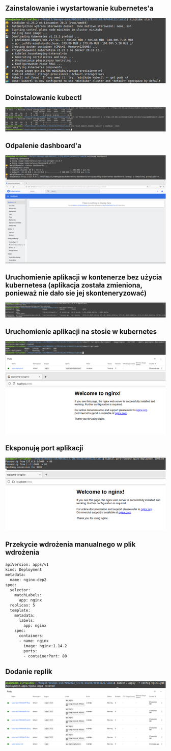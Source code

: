 ## Zainstalowanie i wystartowanie kubernetes'a
![Screen1](01-start_kub.png)
## Doinstalowanie kubectl
![Screen2](02-kubectl.png)
## Odpalenie dashboard'a
![Screen3](03a-dashboard.png)
![Screen4](03b-dashboard.png)
## Uruchomienie aplikacji w kontenerze bez użycia kubernetesa (aplikacja została zmieniona, ponieważ nie dało sie jej skonteneryzować)
![Screen5](04-ls.png)
## Uruchomienie aplikacji na stosie w kubernetes
![Screen6](06a-pods.png)
![Screen7](06b-pods.png)
![Screen8](06c-pods.png)
## Eksponuję port aplikacji
![Screen9](07a-forward.png)
![Screen10](07b-forward.png)
## Przekycie wdrożenia manualnego w plik wdrożenia
```
apiVersion: apps/v1
kind: Deployment
metadata:
  name: nginx-dep2
spec:
  selector:
    matchLabels:
      app: nginx
  replicas: 5
  template:
    metadata:
      labels:
        app: nginx
    spec:
      containers:
      - name: nginx
        image: nginx:1.14.2
        ports:
        - containerPort: 80
```
## Dodanie replik
![Screen11](08a-deploy.png)
![Screen12](08b-deploy.png)